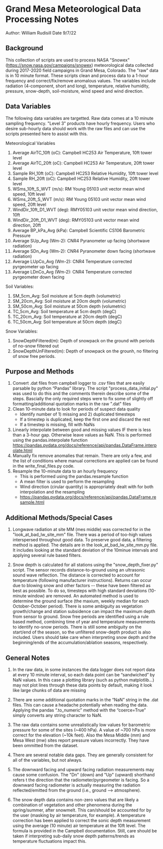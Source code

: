 # Grand Mesa Meteorological Data Processing Notes 
Author: William Rudisill
Date 9/7/22


## Background
This collection of scripts are used to process NASA "Snowex" (https://snow.nasa.gov/campaigns/snowex) meteorological data collected during 2017-2020 field campaigns in Grand Mesa, Colorado. The "raw" data is in 10 minute format. These scripts clean and process data to a 1-hour frequency and correct/fix/remove anomalous values. The variables include radiation (4-component, short and long), temperature, relative humidity, pressure, snow-depth, soil-moisture, wind speed and wind direction.


## Data Variables 
The following data variables are targetted. Raw data comes at a 10 minute sampling frequency. "Level 3" products have hourly frequency. Users who desire sub-hourly data should work with the raw files and can use the scripts presented here to assist with this. 

Meteorological Variables
1. Average AirTC_10ft (oC): Campbell HC253 Air Temperature, 10ft tower level
2. Average AirTC_20ft (oC): Campbell HC253 Air Temperature, 20ft tower level
3. Sample RH_10ft (oC): Campbell HC253 Relative Humidity, 10ft tower level
4. Sample RH_20ft (oC): Campbell HC253 Relative Humidity, 20ft tower level
5. WSms_10ft_S_WVT (m/s): RM Young 05103 unit vector mean wind speed, 10ft level
6. WSms_20ft_S_WVT (m/s): RM Young 05103 unit vector mean wind speed, 20ft level
7. WindDir_10ft_D1_WVT (deg): RMY05103 unit vector mean wind direction, 10ft
8. WindDir_20ft_D1_WVT (deg): RMY05103 unit vector mean wind direction, 20ft
9. Average BP_kPa_Avg (kPa): Campbell Scientific CS106 Barometric Pressure
10. Average SUp_Avg (Wm-2): CNR4 Pyranometer up facing (shortwave radiation)
11. Average SDn_Avg (Wm-2): CNR4 Pyranometer down facing (shortwave radiation)
12. Average LUpCo_Avg (Wm-2): CNR4 Temperature corrected pyrgeometer up facing
13. Average LDnCo_Avg (Wm-2): CNR4 Temperature corrected pyrgeometer down facing

Soil Variables:
1. SM_5cm_Avg: Soil moisture at 5cm depth (volumetric)
2. SM_20cm_Avg: Soil moisture at 20cm depth (volumetric)
3. SM_50cm_Avg: Soil moisture at 50cm depth (volumetric)
4. TC_5cm_Avg: Soil temperature at 5cm depth  (degC)
5. TC_20cm_Avg: Soil temperature at 20cm depth (degC)
6. TC_50cm_Avg: Soil temperature at 50cm depth (degC)

Snow Variables:
1. SnowDepthFiltered(m): Depth of snowpack on the ground with periods of no-snow filtered out
2. SnowDepthUnFiltered(m): Depth of snowpack on the grounh, no filtering of snow free periods.

## Purpose and Methods

1. Convert .dat files from campbell logger to .csv files that are easily parsable by python “Pandas” library. The script "process_data_initial.py" was used to do this and the comments therein describe some of the steps. Bascially the only required steps were to fix some of slightly off formatting/additional quotation marks in the raw ".dat" files 
3. Clean 10-minute data to look for periods of suspect data quality 
   * Identify number of 1) missing and 2) duplicated timesteps
   * If a timestep is duplicated, keep the first one and discard the rest  
   * If a timestep is missing, fill with NaNs
4. Linearly interpolate between good and missing values IF there is less than a 3-hour gap. Otherwise leave values as NaN. This is performed using the pandas.interpolate function
https://pandas.pydata.org/docs/reference/api/pandas.DataFrame.interpolate.html
4. Manually fix remove anomalies that remain. There are only a few, and the list of conditions where manual corrections are applied can be found in the write_final_files.py code. 
5. Resample the 10-minute data to an hourly frequency 
   * This is performed using the pandas.resample function
   * A mean filter is used to perform the resampling 
   * Wind direction (cirular quantity) is appropriately dealt with for both interpolation and the resampling 
   * https://pandas.pydata.org/docs/reference/api/pandas.DataFrame.resample.html	

## Additional Methods/Special Cases
1. Longwave radiation at site MM (mes middle) was corrected for in the "look_at_bad_lw_site_mm" file. There was a period of too-high values interspersed throughout good data. To preserve good data, a filtering method is applied. The details are in the look_at_bad_lw_site_mm.py file.  It includes looking at the standard deviation of the 10minue intervals and applying several rule based filters. 

2. Snow depth is calculated for all stations using the "snow_depth_fixer.py" script. The sensor records distance-to-ground using an ultrasonic sound wave reflection. The distance is corrected to account for temperature (following manufacturer instructions). Returns can occur due to blowing snow and other factors -- these have been filtered as best as possible. To do so, timesteps with high standard deviations (10-minute window) are removed. An automated method is used to determine the ground surface (the maxium, weekly median for each October-October period). There is some ambiguity as vegetation growth/change and station subsidence can impact the maximum depth from sensor to ground. Snow free periods are identified using a rule based method, combining time of year and temperature measurements to identify no-snow periods. There is still some ambiguity on the start/end of the season, so the unfiltered snow-depth product is also included. Users should take care when interpreting snow depth and the beginning/ends of the accumulation/ablation seasons, respectively. 


## General Notes
1. In the raw data, in some instances the data logger does not report data at every 10 minute interval, so each data point can be “sandwiched” by NaN values. In this case a plotting library (such as python matplotlib…) may not plot lines through these data points by default, making it look like large chunks of data are missing 

2. There are some additional quotation marks in the “NaN” string in the .dat files. This can cause a headache potentially when reading the data. Applying the pandas “.to_numeric” method with the “coerce=True” simply converts any string character to NaN. 

3. The raw data contains some unrealistically low values for barometric pressure for some of the sites (~400 hPa). A value of ~700 hPa is more correct for the elevation (~10k feet). Also the Mesa Middle (mm) and Mesa West (mw) sites report pressure values incorrectly. They have been ommitted from the dataset. 

4. There are several notable data gaps. They are generally consistent for all of the variables, but not always. 

5. The downward facing and upward facing radiation measurements may cause some confusion. The "Dn" (down) and "Up" (upward) shorthand refers t the direction that the radiometer/pyrgeometer is facing. So a downward facing radiometer is actually measuring the radiation reflected/emitted from the ground (i.e., ground --> atmosphere). 

6. The snow depth data contains non-zero values that are likely a combination of vegetation and other phenomena during the spring/summer, after snowmelt. This can/should be accounted for by the user (masking by air temperature, for example). A temperature correction has been applied to correct the sonic depth measurement using the average (10 minute) air temperature at the 10ft level. The formula is provided in the Campbell documentation. Still, care should be taken if interpreting sub-daily snow depth patterns/trends as temperature fluctuations impact this. 


